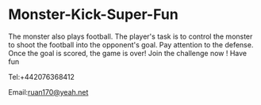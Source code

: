 # Monster-Kick-Super-Fun

The monster also plays football. The player's task is to control the monster to shoot the football into the opponent's goal. Pay attention to the defense. Once the goal is scored, the game is over! Join the challenge now ! Have fun

Tel:+442076368412

Email:ruan170@yeah.net

